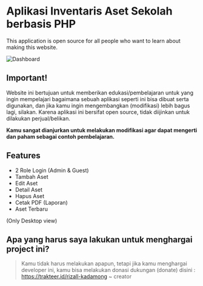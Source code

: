 # Aplikasi Inventaris Aset Sekolah berbasis PHP #
This application is open source for all people who want to learn about making this website.

![Dashboard](https://github.com/rizallk/web-inventori/blob/main/dashboard.png?raw=true)

## Important!
Website ini bertujuan untuk memberikan edukasi/pembelajaran untuk yang ingin mempelajari bagaimana sebuah aplikasi seperti ini bisa dibuat serta digunakan, dan jika kamu ingin mengembangkan (modifikasi) lebih bagus lagi, silakan. Karena aplikasi ini bersifat open source, tidak diijinkan untuk dilakukan perjual/belikan.

<b>Kamu sangat dianjurkan untuk melakukan modifikasi agar dapat mengerti dan paham sebagai contoh pembelajaran.</b>

## Features
- 2 Role Login (Admin & Guest)
- Tambah Aset
- Edit Aset
- Detail Aset
- Hapus Aset
- Cetak PDF (Laporan)
- Aset Terbaru

(Only Desktop view)

## Apa yang harus saya lakukan untuk menghargai project ini?
> Kamu tidak harus melakukan apapun, tetapi jika kamu menghargai developer ini, kamu bisa melakukan donasi dukungan (donate) disini : https://trakteer.id/rizall-kadamong
> ~ creator
